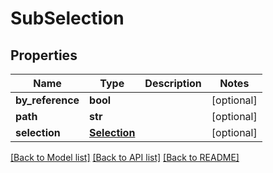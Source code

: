# SubSelection

## Properties
Name | Type | Description | Notes
------------ | ------------- | ------------- | -------------
**by_reference** | **bool** |  | [optional] 
**path** | **str** |  | [optional] 
**selection** | [**Selection**](Selection.md) |  | [optional] 

[[Back to Model list]](../README.md#documentation-for-models) [[Back to API list]](../README.md#documentation-for-api-endpoints) [[Back to README]](../README.md)


